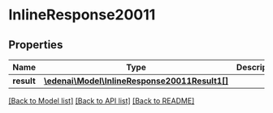 # InlineResponse20011

## Properties
Name | Type | Description | Notes
------------ | ------------- | ------------- | -------------
**result** | [**\edenai\Model\InlineResponse20011Result1[]**](InlineResponse20011Result1.md) |  | [optional] 

[[Back to Model list]](../README.md#documentation-for-models) [[Back to API list]](../README.md#documentation-for-api-endpoints) [[Back to README]](../README.md)


